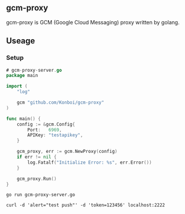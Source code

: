 ## gcm-proxy

gcm-proxy is GCM (Google Cloud Messaging) proxy written by golang.

## Useage


### Setup


```go
# gcm-proxy-server.go
package main

import (
	"log"

	gcm "github.com/Konboi/gcm-proxy"
)

func main() {
	config := &gcm.Config{
		Port:   6969,
		APIKey: "testapikey",
	}

	gcm_proxy, err := gcm.NewProxy(config)
	if err != nil {
		log.Fatalf("Initialize Error: %s", err.Error())
	}

	gcm_proxy.Run()
}

```


```
go run gcm-proxy-server.go
```

```
curl -d 'alert="test push"' -d 'token=123456' localhost:2222
```
